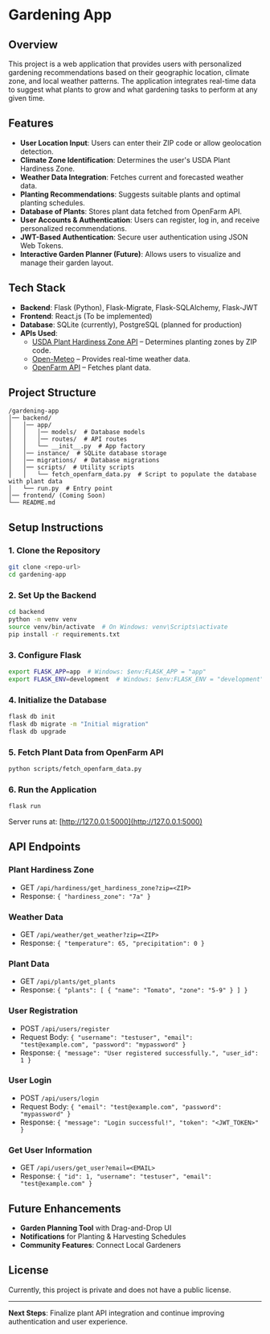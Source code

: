 # Gardening App

## Overview

This project is a web application that provides users with personalized gardening recommendations based on their geographic location, climate zone, and local weather patterns. The application integrates real-time data to suggest what plants to grow and what gardening tasks to perform at any given time.

## Features

-   **User Location Input**: Users can enter their ZIP code or allow geolocation detection.
-   **Climate Zone Identification**: Determines the user's USDA Plant Hardiness Zone.
-   **Weather Data Integration**: Fetches current and forecasted weather data.
-   **Planting Recommendations**: Suggests suitable plants and optimal planting schedules.
-   **Database of Plants**: Stores plant data fetched from OpenFarm API.
-   **User Accounts & Authentication**: Users can register, log in, and receive personalized recommendations.
-   **JWT-Based Authentication**: Secure user authentication using JSON Web Tokens.
-   **Interactive Garden Planner (Future)**: Allows users to visualize and manage their garden layout.

## Tech Stack

-   **Backend**: Flask (Python), Flask-Migrate, Flask-SQLAlchemy, Flask-JWT
-   **Frontend**: React.js (To be implemented)
-   **Database**: SQLite (currently), PostgreSQL (planned for production)
-   **APIs Used**:
    -   [USDA Plant Hardiness Zone API](https://phzmapi.org/) – Determines planting zones by ZIP code.
    -   [Open-Meteo](https://open-meteo.com/) – Provides real-time weather data.
    -   [OpenFarm API](https://openfarm.cc/) – Fetches plant data.

## Project Structure

```
/gardening-app
│── backend/
│   │── app/
│   │   │── models/  # Database models
│   │   │── routes/  # API routes
│   │   └── __init__.py  # App factory
│   │── instance/  # SQLite database storage
│   │── migrations/  # Database migrations
│   │── scripts/  # Utility scripts
│   │   └── fetch_openfarm_data.py  # Script to populate the database with plant data
│   └── run.py  # Entry point
│── frontend/ (Coming Soon)
└── README.md
```

## Setup Instructions

### 1. Clone the Repository

```bash
git clone <repo-url>
cd gardening-app
```

### 2. Set Up the Backend

```bash
cd backend
python -m venv venv
source venv/bin/activate  # On Windows: venv\Scripts\activate
pip install -r requirements.txt
```

### 3. Configure Flask

```bash
export FLASK_APP=app  # Windows: $env:FLASK_APP = "app"
export FLASK_ENV=development  # Windows: $env:FLASK_ENV = "development"
```

### 4. Initialize the Database

```bash
flask db init
flask db migrate -m "Initial migration"
flask db upgrade
```

### 5. Fetch Plant Data from OpenFarm API

```bash
python scripts/fetch_openfarm_data.py
```

### 6. Run the Application

```bash
flask run
```

Server runs at: [http://127.0.0.1:5000](http://127.0.0.1:5000)

## API Endpoints

### Plant Hardiness Zone

-   GET `/api/hardiness/get_hardiness_zone?zip=<ZIP>`
-   Response: `{ "hardiness_zone": "7a" }`

### Weather Data

-   GET `/api/weather/get_weather?zip=<ZIP>`
-   Response: `{ "temperature": 65, "precipitation": 0 }`

### Plant Data

-   GET `/api/plants/get_plants`
-   Response: `{ "plants": [ { "name": "Tomato", "zone": "5-9" } ] }`

### User Registration

-   POST `/api/users/register`
-   Request Body: `{ "username": "testuser", "email": "test@example.com", "password": "mypassword" }`
-   Response: `{ "message": "User registered successfully.", "user_id": 1 }`

### User Login

-   POST `/api/users/login`
-   Request Body: `{ "email": "test@example.com", "password": "mypassword" }`
-   Response: `{ "message": "Login successful!", "token": "<JWT_TOKEN>" }`

### Get User Information

-   GET `/api/users/get_user?email=<EMAIL>`
-   Response: `{ "id": 1, "username": "testuser", "email": "test@example.com" }`

## Future Enhancements

-   **Garden Planning Tool** with Drag-and-Drop UI
-   **Notifications** for Planting & Harvesting Schedules
-   **Community Features**: Connect Local Gardeners

## License

Currently, this project is private and does not have a public license.

---

**Next Steps**: Finalize plant API integration and continue improving authentication and user experience.
